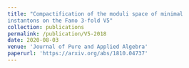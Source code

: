 ```yaml
---
title: "Compactification of the moduli space of minimal
instantons on the Fano 3-fold V5"
collection: publications
permalink: /publication/V5-2018
date: 2020-08-03
venue: 'Journal of Pure and Applied Algebra'
paperurl: 'https://arxiv.org/abs/1810.04737'
---
```

